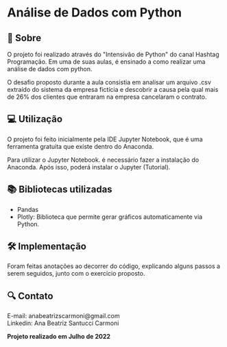 # Análise de Dados com Python
<h2>📌 Sobre</h2>
<p>O projeto foi realizado através do "Intensivão de Python" do canal Hashtag Programação. Em uma de suas aulas, é ensinado a como realizar uma análise de dados com python.</p>
<p>O desafio proposto durante a aula consistia em analisar um arquivo .csv extraído do
sistema da empresa fictícia e descobrir a causa pela qual mais de 26% dos clientes que entraram na empresa cancelaram o contrato.</p>

<h2>💻 Utilização</h2>
<p>O projeto foi feito inicialmente pela IDE Jupyter Notebook, que é uma ferramenta gratuita que existe dentro do Anaconda.</p>
<p>Para utilizar o Jupyter Notebook. é necessário fazer a instalação do <a style="text-decoration: none;" href="https://www.anaconda.com/download">Anaconda</a>. Após isso, poderá instalar o Jupyter (<a style="text-decoration: none;" href="https://www.youtube.com/watch?v=_eK0z5QbpKA">Tutorial</a>).</p>

<h2>📚 Bibliotecas utilizadas</h2>
<p> 
  <ul>
    <li><a style="text-decoration: none;" href="https://pandas.pydata.org/pandas-docs/stable/user_guide/index.html" target="_blank">Pandas</a></li>  
    <li><a style="text-decoration: none;" href="https://plotly.com/python/histograms/" target="_blank">Plotly</a>: Biblioteca que permite gerar gráficos automaticamente via Python.</li>  
  </ul>
</p>

<h2>🛠 Implementação</h2>
<p>Foram feitas anotações ao decorrer do código, explicando alguns passos a serem seguidos, junto com o exercício proposto.</p>

<h2>🔍 Contato</h2>
<p>E-mail: anabeatrizscarmoni@gmail.com <br>
Linkedin: Ana Beatriz Santucci Carmoni
</p>
<p> <strong>Projeto realizado em Julho de 2022</strong></p>
